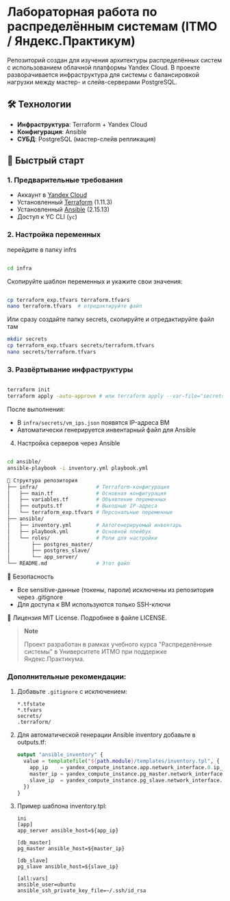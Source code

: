 # Лабораторная работа по распределённым системам (ITMO / Яндекс.Практикум)

Репозиторий создан для изучения архитектуры распределённых систем с использованием облачной платформы Yandex Cloud. В проекте разворачивается инфраструктура для системы с балансировкой нагрузки между мастер- и слейв-серверами PostgreSQL.

## 🛠 Технологии
- **Инфраструктура**: Terraform + Yandex Cloud
- **Конфигурация**: Ansible
- **СУБД**: PostgreSQL (мастер-слейв репликация)

## 🚀 Быстрый старт

### 1. Предварительные требования
- Аккаунт в [Yandex Cloud](https://cloud.yandex.ru/)
- Установленный [Terraform](https://developer.hashicorp.com/terraform/tutorials/aws-get-started/install-cli) (1.11.3)
- Установленный [Ansible](https://docs.ansible.com/ansible/latest/installation_guide/index.html) (2.15.13)
- Доступ к YC CLI (`yc`)

### 2. Настройка переменных
перейдите в папку infrs
```bash

cd infra
```

Скопируйте шаблон переменных и укажите свои значения:
```bash

cp terraform_exp.tfvars terraform.tfvars
nano terraform.tfvars  # отредактируйте файл
```

Или сразу создайте папку secrets, скопируйте и отредактируйте файл там
```bash
mkdir secrets
cp terraform_exp.tfvars secrets/terraform.tfvars
nano secrets/terraform.tfvars
```

### 3. Развёртывание инфраструктуры
```bash

terraform init
terraform apply -auto-approve # или terraform apply --var-file="secrets/terraform.tfvars" -auto-approve
```
После выполнения:
- В `infra/secrets/vm_ips.json` появятся IP-адреса ВМ
- Автоматически генерируется инвентарный файл для Ansible

4. Настройка серверов через Ansible
```bash

cd ansible/
ansible-playbook -i inventory.yml playbook.yml

📂 Структура репозитория
├── infra/                   # Terraform-конфигурация
│   ├── main.tf              # Основная конфигурация
│   ├── variables.tf         # Объявление переменных
│   ├── outputs.tf           # Выходные IP-адреса
│   └── terraform_exp.tfvars # Персональные переменные
├── ansible/
│   ├── inventory.yml        # Автогенерируемый инвентарь
│   ├── playbook.yml         # Основной плейбук
│   └── roles/               # Роли для настройки
│       ├── postgres_master/
│       ├── postgres_slave/
│       └── app_server/
└── README.md                # Этот файл
```

🔐 Безопасность
- Все sensitive-данные (токены, пароли) исключены из репозитория через .gitignore
- Для доступа к ВМ используются только SSH-ключи

📝 Лицензия
MIT License. Подробнее в файле LICENSE.

> **Note**
> 
> Проект разработан в рамках учебного курса "Распределённые системы" в Университете ИТМО при поддержке Яндекс.Практикума.


### Дополнительные рекомендации:
1. Добавьте `.gitignore` с исключением:
   ```gitignore
   *.tfstate
   *.tfvars
   secrets/
   .terraform/

2. Для автоматической генерации Ansible inventory добавьте в outputs.tf:

    ``` terraform
    output "ansible_inventory" {
      value = templatefile("${path.module}/templates/inventory.tpl", {
        app_ip    = yandex_compute_instance.app.network_interface.0.ip_address,
        master_ip = yandex_compute_instance.pg_master.network_interface.0.ip_address,
        slave_ip  = yandex_compute_instance.pg_slave.network_interface.0.ip_address
      })
    }
    ```

3. Пример шаблона inventory.tpl:

    ```ansible
    ini
    [app]
    app_server ansible_host=${app_ip}
    
    [db_master]
    pg_master ansible_host=${master_ip}
    
    [db_slave]
    pg_slave ansible_host=${slave_ip}
    
    [all:vars]
    ansible_user=ubuntu
    ansible_ssh_private_key_file=~/.ssh/id_rsa
    ```